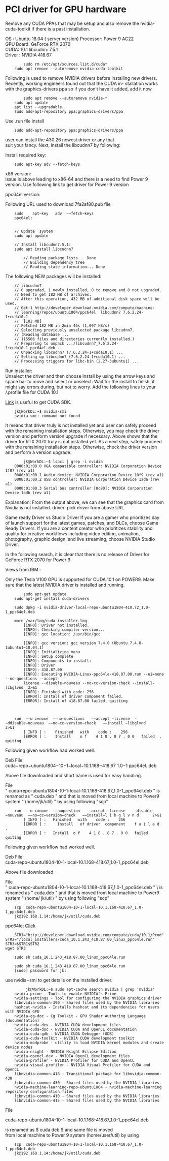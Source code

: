 
# PCI driver for GPU hardware

Remove any CUDA PPAs that may be setup and also
remove the nvidia-cuda-toolkit  if there is a past installation. 

OS :           Ubuntu 18.04 ( server version) Processor:         Power 9 AC22 <br>
GPU Board:     GeForce RTX 2070 <br>
CUDA:          10.1 libcudnn:           7.5.1 <br>
Driver :       NVIDIA 418.67 <br>

        	sudo rm /etc/apt/sources.list.d/cuda*
		sudo apt remove --autoremove nvidia-cuda-toolkit	
	
Following  is  used  to  remove  NVIDIA  drivers  before  installing  new drivers.   
Recently,  working  engineers  found  out  that  the  CUDA  in- stallation  works 
with the graphics-drivers ppa so if you don’t have it added,  add  it  now

        	sudo apt remove --autoremove nvidia-*
		sudo apt update
		apt list --upgradable
		sudo add-apt-repository ppa:graphics-drivers/ppa	

Use  .run  file  install

		sudo add-apt-repository ppa:graphics-drivers/ppa 	

user  can install  the 430.26 newest  driver or  any that  
suit  your  fancy. Next,  install  the  libcudnn7  by  following:

Install  required  key:
		
		sudo apt-key adv --fetch-keys 	

x86  version:     <br>
Issue  is  above  leading  to  x86-64  and there is a  need  to  find  Power  9  version. 
Use  following  link  to  get  driver  for  Power  9  version 

ppc64el  version:   <br> 

Following  URL  used  to  download  7fa2af80.pub  file

		sudo    apt−key   adv  −−fetch−keys
		ppc64el:    


		// Update  system 
		sudo apt update
	
		// Install libcudnn7.5.1:
		sudo apt install libcudnn7
	
			// Reading package lists... Done
			// Building dependency tree  	 
			// Reading state information... Done
	
The following NEW packages will be installed:

		// libcudnn7
		// 0 upgraded, 1 newly installed, 0 to remove and 8 not upgraded.
		// Need to get 182 MB of archives.
		// After this operation, 432 MB of additional disk space will be used.
		// Get:1 http://developer.download.nvidia.com/compute/machine-
		// learning/repos/ubuntu1804/ppc64el  libcudnn7 7.6.2.24-1+cuda10.1
		//  [182 MB]
		// Fetched 182 MB in 2min 46s (1,097 kB/s) 
		// Selecting previously unselected package libcudnn7.
		// (Reading database ... 
		// 115506 files and directories currently installed.)
		// Preparing to unpack .../libcudnn7_7.6.2.24-1+cuda10.1_ppc64el.deb ...
		// Unpacking libcudnn7 (7.6.2.24-1+cuda10.1) ...
		// Setting up libcudnn7 (7.6.2.24-1+cuda10.1) ...
		// Processing triggers for libc-bin (2.27-3ubuntu1) ...
	

Run  installer: <br>
Unselect  the  driver  and  then  choose  Install  by  using  the  arrow  keys
and  space  bar  to  move  and  select  or  unselect:  Wait  for  the  install 
to finish, it might say errors during, but not to worry.  Add the following lines 
to  your   /.profile  file  for  CUDA  10.1

[Link]( https://tech.amikelive.com/node-731/how-to-properly-install-nvidia-graphics-driver-on-ubuntu-16-04/ ) is useful to get CUDA SDK.

	
		jk@WorkDL:~$ nvidia-smi
		nvidia-smi: command not found
	
	
It  means  that  driver  truly  is  not  installed  yet  and  user  can  safely proceed  
with  the  remaining  installation  steps.   Otherwise,  you  may check  the  driver  
version  and  perform  version  upgrade  if  necessary.
Above shows that the driver for RTX 2070 truly is not installed yet. 
As a next step, safely proceed with the remaining installation steps. 
Otherwise, check the driver version and perform a version upgrade.


        	jk@WorkDL:~$ lspci | grep -i nvidia
		0000:01:00.0 VGA compatible controller: NVIDIA Corporation Device 1f07 (rev a1)
		0000:01:00.1 Audio device: NVIDIA Corporation Device 10f9 (rev a1)
		0000:01:00.2 USB controller: NVIDIA Corporation Device 1ada (rev a1)
		0000:01:00.3 Serial bus controller [0c80]: NVIDIA Corporation Device 1adb (rev a1)

Explanation:   From  the  output  above,  we  can  see  that  the  graphics card  from
Nvidia  is  not  installed. driver:  pick  driver  from  above  URL

Game  ready  Driver  vs  Studio  Driver If you are a gamer who prioritizes day of launch support 
for the latest games,  patches,  and  DLCs,  choose  Game  Ready  Drivers.  If  you  are a  content
creator  who  prioritizes  stability  and  quality  for  creative workflows  including  video 
editing,  animation,  photography,  graphic design,  and  live  streaming,  choose  NVIDIA  Studio  Driver.

In  the  following  search,  it  is  clear  that  there  is  no  release  of  Driver for  GeForce 
RTX  2070  for  Power  9

Views  from  IBM  :  

Only the Tesla V100 GPU is supported for CUDA 10.1 on POWER9.
Make  sure  that  the  latest  NVIDIA  driver  is  installed  and  running.



        	sudo apt-get update
		sudo apt-get install cuda-drivers
	
		sudo dpkg -i nvidia-driver-local-repo-ubuntu1804-410.72_1.0-1_ppc64el.deb
	
		more /var/log/cuda-installer.log
			[INFO]: Driver not installed.
			[INFO]: Checking compiler version...
			[INFO]: gcc location: /usr/bin/gcc
	
			[INFO]: gcc version: gcc version 7.4.0 (Ubuntu 7.4.0-1ubuntu1~18.04.1)
			[INFO]: Initializing menu
			[INFO]: Setup complete
			[INFO]: Components to install:
			[INFO]: Driver
			[INFO]: 418.87.00
			[INFO]: Executing NVIDIA-Linux-ppc64le-418.87.00.run --ui=none --no-questions --accept-
			license --disable-nouveau --no-cc-version-check --install-libglvnd  2>&1
			[INFO]: Finished with code: 256
			[ERROR]: Install of driver component failed.
			[ERROR]: Install of 418.87.00 failed, quitting 


 
 		run  −−u i=none  −−no−questions   −−accept −license  −−ddisable−nouveau  −−no−cc−version−check   −−install −libglvnd      2>&1
			[ INFO ] :    Finished   with    code :    256
			[ERROR ] :    Install    o f    4 1 8 . 8 7 . 0 0   failed  ,   quiting



Following  given  workflow  had  worked  well.

Deb  File: <br>
cuda−repo−ubuntu1804−10−1−local−10.1.168−418.67  1.0−1  ppc64el. deb

Above  file  downloaded and short name is used for easy handling. 

File  
" cuda-repo-ubuntu1804-10-1-local-10.1.168-418.67_1.0-1_ppc64el.deb " 
is renamed as " cuda.deb " and that is  moved  from local machine  to 
Power9 system  " (home/jk/util) "    by using following "scp"



		run  −−u i=none  −−noquestion   −−accept −license   −−disable −nouveau  −−no−cc−version−check   −−install−l i b g l v n d      2>&1
			[ INFO ] :   Finished   with    code :    256
			[ERROR ] :     Install   of driver  component    f a i l e d  .
			[ERROR ] :   Install  o f    4 1 8 . 8 7 . 0 0   failed. quiting


Following  given workflow had worked well. 

Deb File:  <br>
cuda-repo-ubuntu1804-10-1-local-10.1.168-418.67_1.0-1_ppc64el.deb   

Above file downloaded  


File  
 " cuda-repo-ubuntu1804-10-1-local-10.1.168-418.67_1.0-1_ppc64el.deb "  \\
is renamed as  " cuda.deb "  and that is  moved  from local machine  to 
Power9 system " (home/ jk/util) "    by using following "scp"



		scp  cuda-repo-ubuntu1804-10-1-local-10.1.168-418.67_1.0-1_ppc64el.deb
		jk@192.168.1.14:/home/jk/util/cuda.deb


ppc64le:
[Click ](https://developer.nvidia.com/cuda-downloads?target_os=Linux&target_arch=ppc64le&target_distro=Ubuntu&target_version=1804&target_type=runfilelocal )





        STR1="http://developer.download.nvidia.com/compute/cuda/10.1/Prod"
	STR2="/local_installers/cuda_10.1.243_418.87.00_linux_ppc64le.run"
	STR3=$STR1$STR2
	wget STR3 
	
		sudo sh cuda_10.1.243_418.87.00_linux_ppc64le.run
	
		sudo sh cuda_10.1.243_418.87.00_linux_ppc64le.run
		[sudo] password for jk:

 use  nvidia−smi  to  get  details  on  the  installed  driver.
         
       		 jk@WorkDL:~$ sudo apt-cache search nvidia | grep 'nvidia'
		nvidia-prime - Tools to enable NVIDIA's Prime
		nvidia-settings - Tool for configuring the NVIDIA graphics driver
		libnvidia-common-390 - Shared files used by the NVIDIA libraries
		hashcat-nvidia - Installs hashcat and its dependencies for users with NVIDIA GPU
		nvidia-cg-doc - Cg Toolkit - GPU Shader Authoring Language (documentation)
		nvidia-cuda-dev - NVIDIA CUDA development files
		nvidia-cuda-doc - NVIDIA CUDA and OpenCL documentation
		nvidia-cuda-gdb - NVIDIA CUDA Debugger (GDB)
		nvidia-cuda-toolkit - NVIDIA CUDA development toolkit
		nvidia-modprobe - utility to load NVIDIA kernel modules and create device nodes
		nvidia-nsight - NVIDIA Nsight Eclipse Edition
		nvidia-opencl-dev - NVIDIA OpenCL development files
		nvidia-profiler - NVIDIA Profiler for CUDA and OpenCL
		nvidia-visual-profiler - NVIDIA Visual Profiler for CUDA and OpenCL
		libnvidia-common-418 - Transitional package for libnvidia-common-430
		libnvidia-common-430 - Shared files used by the NVIDIA libraries
		nvidia-machine-learning-repo-ubuntu1804 - nvidia-machine-learning repository configuration files
		libnvidia-common-410 - Shared files used by the NVIDIA libraries
		libnvidia-common-415 - Shared files used by the NVIDIA libraries

File 

cuda-repo-ubuntu1804-10-1-local-10.1.168-418.67_1.0-1_ppc64el.deb	

is renamed as $ cuda.deb $ and same file is  moved  
from local machine  to  Power 9 system (home/user/util)  by using 

		scp  cuda-repo-ubuntu1804-10-1-local-10.1.168-418.67_1.0-1_ppc64el.deb 
		jk@192.168.1.14:/home/jk/util/cuda.deb	







